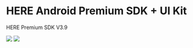 # HERE Android Premium SDK + UI Kit
HERE Premium SDK V3.9

![](https://i.imgur.com/Am5NPFE.png)
![](https://i.imgur.com/m6cERoP.png)
